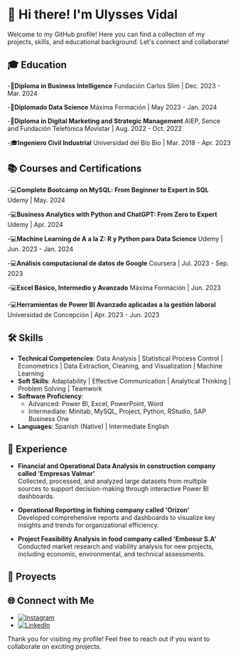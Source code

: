 # 👋 Hi there! I'm Ulysses Vidal

Welcome to my GitHub profile! Here you can find a collection of my projects, skills, and educational background. Let's connect and collaborate!

## 🎓 Education

-📜**Diploma in Business Intelligence**
Fundación Carlos Slim | Dec. 2023 - Mar. 2024

-📜**Diplomado Data Science**
Máxima Formación | May 2023 - Jan. 2024

-📜**Diploma in Digital Marketing and Strategic Management**
AIEP, Sence and Fundación Telefónica Movistar | Aug. 2022 - Oct. 2022

-🎓**Ingeniero Civil Industrial**
Universidad del Bío Bío | Mar. 2018 - Apr. 2023


## 📚 Courses and Certifications
-💻**Complete Bootcamp on MySQL: From Beginner to Expert in SQL**
Udemy | May. 2024

-💻**Business Analytics with Python and ChatGPT: From Zero to Expert**
Udemy | Apr. 2024

-💻**Machine Learning de A a la Z: R y Python para Data Science**
Udemy | Jun. 2023 - Jan. 2024

-💻**Análisis computacional de datos de Google**
Coursera | Jul. 2023 - Sep. 2023

-💻**Excel Básico, Intermedio y Avanzado**
Máxima Formación | Jun. 2023

-💻**Herramientas de Power BI Avanzado aplicadas a la gestión laboral**
Universidad de Concepción | Apr. 2023 - Jun. 2023
  

## 🛠️ Skills

- **Technical Competencies**: Data Analysis | Statistical Process Control | Econometrics | Data Extraction, Cleaning, and Visualization | Machine Learning
- **Soft Skills**: Adaptability | Effective Communication | Analytical Thinking | Problem Solving | Teamwork
- **Software Proficiency**:
  - Advanced: Power BI, Excel, PowerPoint, Word
  - Intermediate: Minitab, MySQL, Project, Python, RStudio, SAP Business One
- **Languages**: Spanish (Native) | Intermediate English


## 💼 Experience

- **Financial and Operational Data Analysis in construction company called 'Empresas Valmar'**  
  Collected, processed, and analyzed large datasets from multiple sources to support decision-making through interactive Power BI dashboards.

- **Operational Reporting in fishing company called 'Orizon'**  
  Developed comprehensive reports and dashboards to visualize key insights and trends for organizational efficiency.

- **Project Feasibility Analysis in food company called 'Embosur S.A'**  
  Conducted market research and viability analysis for new projects, including economic, environmental, and technical assessments.



## 🚀 Proyects





## 🌐 Connect with Me

- [![Instagram](https://img.shields.io/badge/Instagram-%23E4405F.svg?&style=for-the-badge&logo=instagram&logoColor=white)](https://www.instagram.com/VidalUlysses)
- [![LinkedIn](https://img.shields.io/badge/LinkedIn-%230077B5.svg?&style=for-the-badge&logo=linkedin&logoColor=white)](https://www.linkedin.com/in/Ulysses-Vidal)

Thank you for visiting my profile! Feel free to reach out if you want to collaborate on exciting projects.
